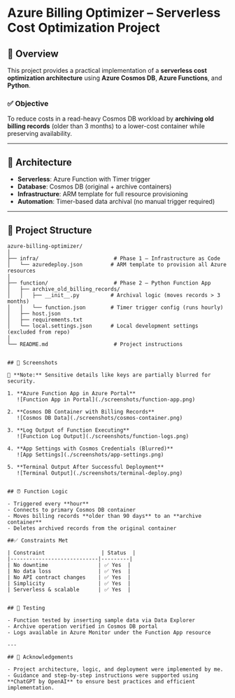 # Azure Billing Optimizer – Serverless Cost Optimization Project

## 📘 Overview

This project provides a practical implementation of a **serverless cost optimization architecture** using **Azure Cosmos DB**, **Azure Functions**, and **Python**.

### ✅ Objective

To reduce costs in a read-heavy Cosmos DB workload by **archiving old billing records** (older than 3 months) to a lower-cost container while preserving availability.

---

## 🚀 Architecture

- **Serverless**: Azure Function with Timer trigger
- **Database**: Cosmos DB (original + archive containers)
- **Infrastructure**: ARM template for full resource provisioning
- **Automation**: Timer-based data archival (no manual trigger required)

---

## 📁 Project Structure

```plaintext
azure-billing-optimizer/
│
├── infra/                        # Phase 1 – Infrastructure as Code
│   └── azuredeploy.json         # ARM template to provision all Azure resources
│
├── function/                     # Phase 2 – Python Function App
│   ├── archive_old_billing_records/
│   │   ├── __init__.py          # Archival logic (moves records > 3 months)
│   │   └── function.json        # Timer trigger config (runs hourly)
│   ├── host.json
│   ├── requirements.txt
│   └── local.settings.json      # Local development settings (excluded from repo)
│
└── README.md                     # Project instructions


## 📸 Screenshots

📌 **Note:** Sensitive details like keys are partially blurred for security.

1. **Azure Function App in Azure Portal**  
   ![Function App in Portal](./screenshots/function-app.png)

2. **Cosmos DB Container with Billing Records**  
   ![Cosmos DB Data](./screenshots/cosmos-container.png)

3. **Log Output of Function Executing**  
   ![Function Log Output](./screenshots/function-logs.png)

4. **App Settings with Cosmos Credentials (Blurred)**  
   ![App Settings](./screenshots/app-settings.png)

5. **Terminal Output After Successful Deployment**  
   ![Terminal Output](./screenshots/terminal-deploy.png)


## ⏰ Function Logic

- Triggered every **hour**
- Connects to primary Cosmos DB container
- Moves billing records **older than 90 days** to an **archive container**
- Deletes archived records from the original container

##✅ Constraints Met

| Constraint                  | Status  |
|----------------------------|---------|
| No downtime                | ✅ Yes  |
| No data loss               | ✅ Yes  |
| No API contract changes    | ✅ Yes  |
| Simplicity                 | ✅ Yes  |
| Serverless & scalable      | ✅ Yes  |


## 🧪 Testing

- Function tested by inserting sample data via Data Explorer
- Archive operation verified in Cosmos DB portal
- Logs available in Azure Monitor under the Function App resource

---

## 🤝 Acknowledgements

- Project architecture, logic, and deployment were implemented by me.
- Guidance and step-by-step instructions were supported using **ChatGPT by OpenAI** to ensure best practices and efficient implementation.
